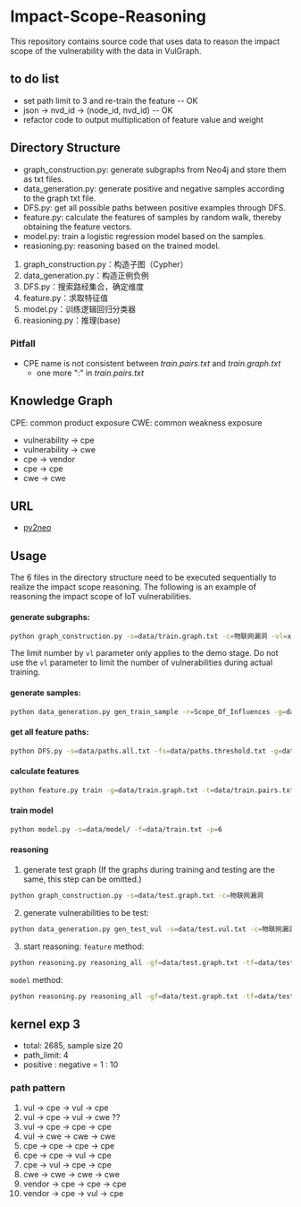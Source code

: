 # Impact-Scope-Reasoning
This repository contains source code that uses data to reason the impact scope of the vulnerability with the data in VulGraph.

## to do list
+ set path limit to 3 and re-train the feature -- OK
+ json -> nvd_id -> (node_id, nvd_id) -- OK
+ refactor code to output multiplication of feature value and weight 

## Directory Structure
- graph_construction.py: generate subgraphs from Neo4j and store them as txt files.
- data_generation.py: generate positive and negative samples according to the graph txt file.
- DFS.py: get all possible paths between positive examples through DFS.
- feature.py: calculate the features of samples by random walk, thereby obtaining the feature vectors.
- model.py: train a logistic regression model based on the samples.
- reasioning.py: reasoning based on the trained model.



1. graph_construction.py：构造子图（Cypher）
2. data_generation.py：构造正例负例
3. DFS.py：搜索路经集合，确定维度
4. feature.py：求取特征值
5. model.py：训练逻辑回归分类器
6. reasioning.py：推理(base) 

### Pitfall
+ CPE name is not consistent between *train.pairs.txt* and *train.graph.txt*
    + one more ":" in *train.pairs.txt*


## Knowledge Graph

CPE: common product exposure
CWE: common weakness exposure

+ vulnerability -> cpe
+ vulnerability -> cwe
+ cpe -> vendor
+ cpe -> cpe
+ cwe -> cwe


## URL
+ [py2neo](https://py2neo.org/2020.0/)















## Usage
The 6 files in the directory structure need to be executed sequentially to realize the impact scope reasoning. The following is an example of reasoning the impact scope of IoT vulnerabilities.
#### generate subgraphs:
```bash
python graph_construction.py -s=data/train.graph.txt -c=物联网漏洞 -vl=xx
```
The limit number by `vl` parameter only applies to the demo stage. Do not use the `vl` parameter to limit the number of vulnerabilities during actual training.

#### generate samples:
```bash
python data_generation.py gen_train_sample -r=Scope_Of_Influences -g=data/train.graph.txt -s=data/train.pairs.txt
```

#### get all feature paths:
```bash
python DFS.py -s=data/paths.all.txt -fs=data/paths.threshold.txt -g=data/train.graph.txt -t=data/train.pairs.txt
```

#### calculate features
```bash
python feature.py train -g=data/train.graph.txt -t=data/train.pairs.txt -p=data/paths.threshold.txt -s=train.txt
```

#### train model
```bash
python model.py -s=data/model/ -f=data/train.txt -p=6
```

#### reasoning
1) generate test graph (If the graphs during training and testing are the same, this step can be omitted.)
```bash
python graph_construction.py -s=data/test.graph.txt -c=物联网漏洞
```
2) generate vulnerabilities to be test:
```bash
python data_generation.py gen_test_vul -s=data/test.vul.txt -c=物联网漏洞
```
3) start reasoning:
`feature` method:
```bash
python reasoning.py reasoning_all -gf=data/test.graph.txt -tf=data/test.vul.txt -pf=data/paths.threshold.txt -mf=data/model/model_1.pkl -sf=data/reasoning.result.txt -ff=data/test.txt -t=0.5 -m=model
```

`model` method:
```bash
python reasoning.py reasoning_all -gf=data/test.graph.txt -tf=data/test.vul.txt -pf=data/paths.threshold.txt -mf=data/model/model_1.pkl -sf=data/reasoning.result.txt -t=0.5 -m=model
```



## kernel exp 3
+ total: 2685, sample size 20
+ path_limit: 4
+ positive : negative = 1 : 10

### path pattern
1. vul -> cpe -> vul -> cpe
2. vul -> cpe -> vul -> cwe ??
3. vul -> cpe -> cpe -> cpe
4. vul -> cwe -> cwe -> cwe
5. cpe -> cpe -> cpe -> cpe
6. cpe -> cpe -> vul -> cpe
7. cpe -> vul -> cpe -> cpe
8. cwe -> cwe -> cwe -> cwe
9. vendor -> cpe -> cpe -> cpe
10. vendor -> cpe -> vul -> cpe







